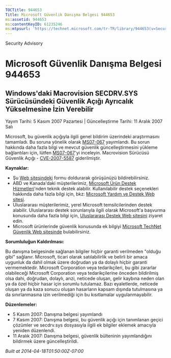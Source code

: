 ```yaml
---
TOCTitle: 944653
Title: Microsoft Güvenlik Danışma Belgesi 944653
ms:assetid: 944653
ms:contentKeyID: 61235246
ms:mtpsurl: 'https://technet.microsoft.com/tr-TR/library/944653(v=Security.10)'
---
```


Security Advisory

Microsoft Güvenlik Danışma Belgesi 944653
=========================================

Windows'daki Macrovision SECDRV.SYS Sürücüsündeki Güvenlik Açığı Ayrıcalık Yükselmesine İzin Verebilir
------------------------------------------------------------------------------------------------------

Yayım Tarihi: 5 Kasım 2007 Pazartesi | Güncelleştirme Tarihi: 11 Aralık 2007 Salı

Microsoft, bu güvenlik açığıyla ilgili genel bildirim üzerindeki araştırmasını tamamladı. Bu soruna yönelik olarak [MS07-067](http://technet.microsoft.com/security/bulletin/ms07-067) yayımlandı. Bu sorun hakkında daha fazla bilgi ve mevcut güvenlik güncelleştirmesini yükleme bağlantıları için, lütfen [MS07-067](http://technet.microsoft.com/security/bulletin/ms07-067)'yi inceleyin. Macrovision Sürücüsü Güvenlik Açığı - [CVE-2007-5587](http://www.cve.mitre.org/cgi-bin/cvename.cgi?name=cve-2007-5587) giderilmiştir.

**Kaynaklar:**

-   Şu [Web sitesindeki](https://support.microsoft.com/common/survey.aspx?scid=sw;en;1257&amp;showpage=1&amp;ws=technet&amp;sd=tech) formu doldurarak görüşünüzü bildirebilirsiniz.
-   ABD ve Kanada'daki müşterilerimiz, [Microsoft Ürün Destek Hizmetleri](http://go.microsoft.com/fwlink/?linkid=21131)'nden teknik destek alabilir. Kullanılabilir destek seçenekleri hakkında daha fazla bilgi için, bkz: [Microsoft Yardım ve Destek Web sitesi](http://support.microsoft.com/).
-   Uluslararası müşterilerimiz, yerel Microsoft temsilcilerinden destek alabilir. Uluslararası destek sorunlarıyla ilgili olarak Microsoft'a başvurma konusunda daha fazla bilgi için, [Uluslararası Destek Web sitesini](http://go.microsoft.com/fwlink/?linkid=21155) ziyaret edin.
-   Microsoft ürünlerinde güvenlik konusunda ek bilgiyi [Microsoft TechNet Güvenlik Web sitesinde](http://go.microsoft.com/fwlink/?linkid=21132) bulabilirsiniz.

**Sorumluluğun Kaldırılması:**

Bu danışma belgesinde sağlanan bilgiler hiçbir garanti verilmeden "olduğu gibi" sağlanır. Microsoft, ticari olarak satılabilirlik ve belirli bir amaca uygunluk da dahil olmak üzere doğrudan ya da dolaylı hiçbir garanti vermemektedir. Microsoft Corporation veya tedarikçileri, bu gibi zararlar olabileceği Microsoft Corporation veya tedarikçilerine önceden bildirilmiş olsa dahi, doğrudan, dolaylı, arızi, neticede oluşan, gelir kaybına neden olan ya da özel hiçbir hasar için sorumlu tutulamaz. Bazı eyaletlerde, neticede oluşan ya da kaza sonucu oluşan hasarların kapsam dışında tutulmasına ya da sınırlanmasına izin verilmediği için bu kısıtlamalar uygulanmayabilir.

**Düzenlemeler:**

-   5 Kasım 2007: Danışma belgesi yayımlandı
-   7 Kasım 2007: Danışma belgesi, bu güvenlik açığı için tanımlanan geçici çözümler ve secdrv.sys dosyasıyla ilgili ek bilgiler eklemek amacıyla yeniden düzenlendi.
-   11 Aralık 2007: Danışma belgesi, güvenlik bülteninin yayımlandığını bildirmek üzere güncelleştirildi.

*Built at 2014-04-18T01:50:00Z-07:00*
